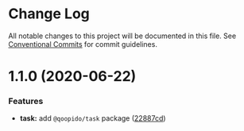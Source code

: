 # Change Log

All notable changes to this project will be documented in this file.
See [Conventional Commits](https://conventionalcommits.org) for commit guidelines.

# 1.1.0 (2020-06-22)


### Features

* **task:** add `@qoopido/task` package ([22887cd](https://github.com/dlueth/qoopido/commit/22887cd85811a6289060cc6e8459ac72a01ed656))
